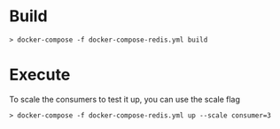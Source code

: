 # Build

```
> docker-compose -f docker-compose-redis.yml build
```

# Execute

To scale the consumers to test it up, you can use the scale flag

```
> docker-compose -f docker-compose-redis.yml up --scale consumer=3
```